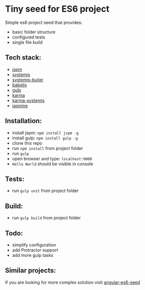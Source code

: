 # Tiny seed for ES6 project
Simple es6 project seed that provides:
* basic folder structure
* configured tests
* single file build

## Tech stack:
* [jspm](http://jspm.io/)
* [systemjs](https://github.com/systemjs/systemjs)
* [systemjs-builer](https://github.com/systemjs/builder)
* [babeljs](https://babeljs.io/)
* [gulp](http://gulpjs.com/)
* [karma](http://karma-runner.github.io/)
* [karma-systemjs](https://github.com/rolaveric/karma-systemjs)
* [jasmine](http://jasmine.github.io/)

## Installation:
* install jspm: `npm install jspm -g`
* install gulp: `npm install gulp -g`
* clone this repo
* run `npm install` from project folder
* run `gulp`
* open browser and type: `localhost:9000`
* `Hello World` should be visible in console

## Tests:
* run `gulp unit` from project folder

## Build:
* run `gulp build` from project folder

## Todo:
* simplify configuration
* add Protractor support
* add more gulp tasks

## Similar projects:
If you are looking for more complex solution visit [angular-es6-seed](https://github.com/lookfirst/systemjs-seed)
